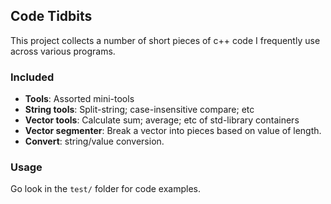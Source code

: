
## Code Tidbits

This project collects a number of short pieces of c++ code I frequently
use across various programs. 

### Included

- **Tools**:         Assorted mini-tools
- **String tools**:  Split-string; case-insensitive compare; etc
- **Vector tools**:  Calculate sum; average; etc of std-library
  containers
- **Vector segmenter**: Break a vector into pieces based on value of
  length.
- **Convert**: string/value conversion.  

### Usage

Go look in the `test/` folder for code examples.

